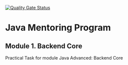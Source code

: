 [![Quality Gate Status](https://sonarcloud.io/api/project_badges/measure?project=org.epam.engx:jmp&metric=alert_status)](https://sonarcloud.io/summary/new_code?id=org.epam.engx:jmp)

# Java Mentoring Program

## Module 1. Backend Core

Practical Task for module Java Advanced: Backend Core
